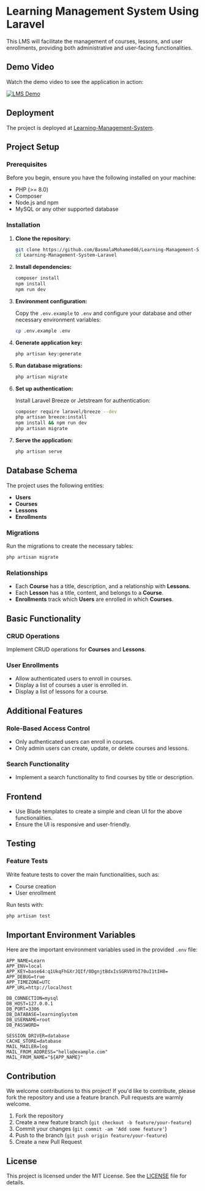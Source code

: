 # Learning Management System Using Laravel

This LMS will facilitate the management of courses, lessons, and user enrollments, providing both administrative and user-facing functionalities.

## Demo Video

Watch the demo video to see the application in action:

[![LMS Demo](https://img.youtube.com/vi/xbbNQPwb9U0/0.jpg)](https://www.youtube.com/watch?v=xbbNQPwb9U0)

## Deployment

The project is deployed at [Learning-Management-System](https://learning-management-system-laravel.vercel.app/).

## Project Setup

### Prerequisites

Before you begin, ensure you have the following installed on your machine:
- PHP (>= 8.0)
- Composer
- Node.js and npm
- MySQL or any other supported database

### Installation

1. **Clone the repository:**

    ```bash
    git clone https://github.com/BasmalaMohamed46/Learning-Management-System-Laravel
    cd Learning-Management-System-Laravel
    ```

2. **Install dependencies:**

    ```bash
    composer install
    npm install
    npm run dev
    ```

3. **Environment configuration:**

    Copy the `.env.example` to `.env` and configure your database and other necessary environment variables:

    ```bash
    cp .env.example .env
    ```

4. **Generate application key:**

    ```bash
    php artisan key:generate
    ```

5. **Run database migrations:**

    ```bash
    php artisan migrate
    ```

6. **Set up authentication:**

    Install Laravel Breeze or Jetstream for authentication:

    ```bash
    composer require laravel/breeze --dev
    php artisan breeze:install
    npm install && npm run dev
    php artisan migrate
    ```

7. **Serve the application:**

    ```bash
    php artisan serve
    ```

## Database Schema

The project uses the following entities:

- **Users**
- **Courses**
- **Lessons**
- **Enrollments**

### Migrations

Run the migrations to create the necessary tables:

```bash
php artisan migrate
```

### Relationships

* Each **Course** has a title, description, and a relationship with **Lessons**.
* Each **Lesson** has a title, content, and belongs to a **Course**.
* **Enrollments** track which **Users** are enrolled in which **Courses**.

## Basic Functionality

### CRUD Operations

Implement CRUD operations for **Courses** and **Lessons**.

### User Enrollments

* Allow authenticated users to enroll in courses.
* Display a list of courses a user is enrolled in.
* Display a list of lessons for a course.

## Additional Features

### Role-Based Access Control

* Only authenticated users can enroll in courses.
* Only admin users can create, update, or delete courses and lessons.

### Search Functionality

* Implement a search functionality to find courses by title or description.

## Frontend

* Use Blade templates to create a simple and clean UI for the above functionalities.
* Ensure the UI is responsive and user-friendly.

## Testing

### Feature Tests

Write feature tests to cover the main functionalities, such as:

* Course creation
* User enrollment

Run tests with:

```bash
php artisan test
```

## Important Environment Variables

Here are the important environment variables used in the provided `.env` file:

```dotenv
APP_NAME=Learn
APP_ENV=local
APP_KEY=base64:q1UkqFhGXrJQIf/0DgnjtBdxIsSGRVbYbI70uI1tIH8=
APP_DEBUG=true
APP_TIMEZONE=UTC
APP_URL=http://localhost

DB_CONNECTION=mysql
DB_HOST=127.0.0.1
DB_PORT=3306
DB_DATABASE=learningSystem
DB_USERNAME=root
DB_PASSWORD=

SESSION_DRIVER=database
CACHE_STORE=database
MAIL_MAILER=log
MAIL_FROM_ADDRESS="hello@example.com"
MAIL_FROM_NAME="${APP_NAME}"
```

## Contribution

We welcome contributions to this project! If you'd like to contribute, please fork the repository and use a feature branch. Pull requests are warmly welcome.

1. Fork the repository
2. Create a new feature branch (`git checkout -b feature/your-feature`)
3. Commit your changes (`git commit -am 'Add some feature'`)
4. Push to the branch (`git push origin feature/your-feature`)
5. Create a new Pull Request

## License

This project is licensed under the MIT License. See the [LICENSE](LICENSE) file for details.


